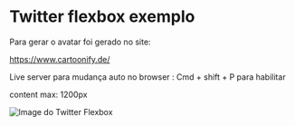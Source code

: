 # Twitter flexbox exemplo

Para gerar o avatar foi gerado no site:

https://www.cartoonify.de/

Live server para mudança auto no browser : Cmd + shift + P para habilitar

content max: 1200px

![Image do Twitter Flexbox](https://github.com/adrianodesenv/twitter_flexbox/images/screenshot.png)

